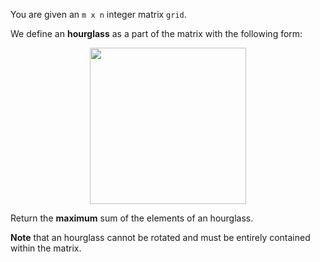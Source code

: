 You are given an `m x n` integer matrix `grid`.

We define an **hourglass** as a part of the matrix with the following form:

<div align='center'>
  <img width='250px' src={require('@site/static/img/lc/2428-f1.png').default} />
</div>

Return the **maximum** sum of the elements of an hourglass.

**Note** that an hourglass cannot be rotated and must be entirely contained within the matrix.